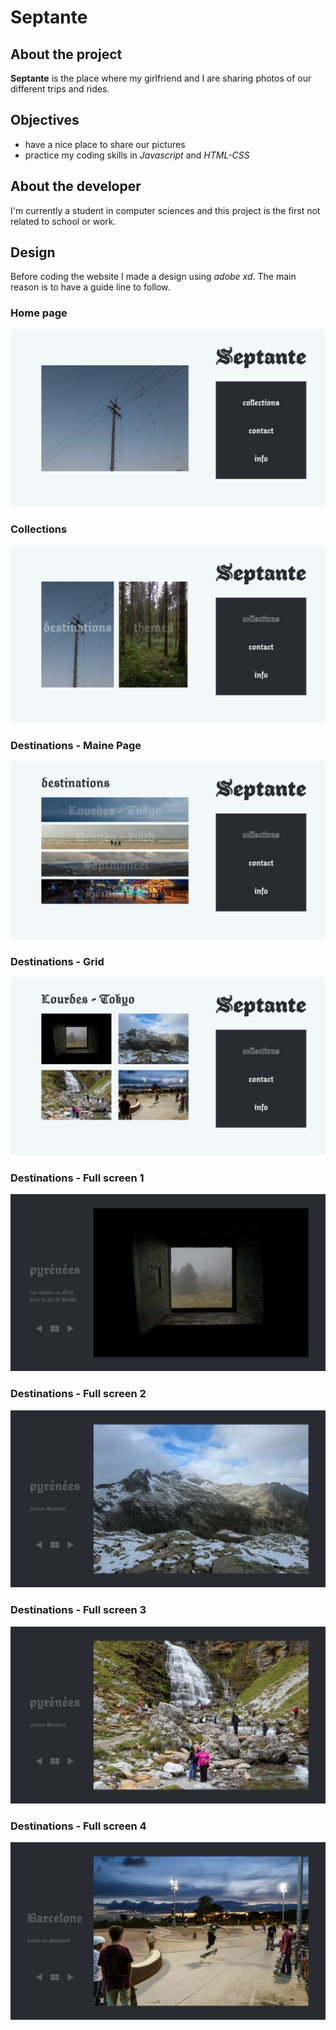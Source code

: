 # Septante
## About the project
**Septante** is the place where my girlfriend and I are sharing photos of our different trips and rides.

## Objectives
* have a nice place to share our pictures
* practice my coding skills in _Javascript_ and _HTML-CSS_

## About the developer
I'm currently a student in computer sciences and this project is the first not related to school or work.

## Design
Before coding the website I made a design using _adobe xd_. The main reason is to have a guide line to follow.
### Home page
![Home Page](/images/Home.png)
### Collections
![Collections Page](/images/Collections.png)
### Destinations - Maine Page
![Destinations Main](/images/Destinations.png)
### Destinations - Grid
![Destinations Grid](/images/Destinations_grid.png)
### Destinations - Full screen 1
![Destinations Full screen 1](/images/Destinations_full_screen_1.png)
### Destinations - Full screen 2
![Destinations Full screen 2](/images/Destinations_full_screen_2.png)
### Destinations - Full screen 3
![Destinations Full screen 3](/images/Destinations_full_screen_3.png)
### Destinations - Full screen 4
![Destinations Full screen 4](/images/Destinations_full_screen_4.png)


